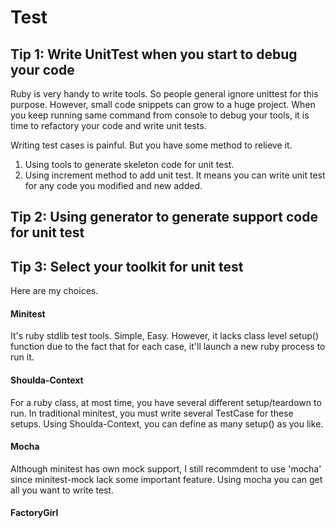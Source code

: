 # Test

## Tip 1: Write UnitTest when you start to debug your code

Ruby is very handy to write tools. So people general ignore unittest for this purpose. However, small code snippets can grow to a huge project. When 
you keep running same command from console to debug your tools, it is time to refactory your code and write unit tests.

Writing test cases is painful. But you have some method to relieve it.

1. Using tools to generate skeleton code for unit test.
2. Using increment method to add unit test. It means you can write unit test for any code you modified and new added.


## Tip 2: Using generator to generate support code for unit test

## Tip 3: Select your toolkit for unit test

Here are my choices.

#### Minitest

It's ruby stdlib test tools. Simple, Easy. However, it lacks class level setup() function due to the fact that for each case, it'll launch a new ruby process to run it.

#### Shoulda-Context

For a ruby class, at most time, you have several different setup/teardown to run. In traditional minitest, you must write several TestCase for these setups. Using Shoulda-Context, you can define as many setup() as you like.

#### Mocha

Although minitest has own mock support, I still recommdent to use 'mocha' since minitest-mock lack some important feature. Using mocha you can get all you want to write test.

#### FactoryGirl
